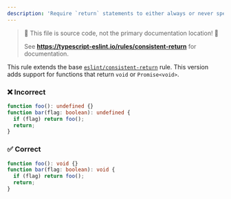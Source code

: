 ```yaml
---
description: 'Require `return` statements to either always or never specify values.'
---
```


> 🛑 This file is source code, not the primary documentation location! 🛑
>
> See **https://typescript-eslint.io/rules/consistent-return** for documentation.

This rule extends the base [`eslint/consistent-return`](https://eslint.org/docs/rules/consistent-return) rule.
This version adds support for functions that return `void` or `Promise<void>`.

<!--tabs-->

### ❌ Incorrect

```ts
function foo(): undefined {}
function bar(flag: boolean): undefined {
  if (flag) return foo();
  return;
}
```

### ✅ Correct

```ts
function foo(): void {}
function bar(flag: boolean): void {
  if (flag) return foo();
  return;
}
```
